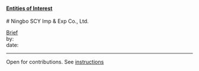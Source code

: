 #### [Entities of Interest](/list.html)
<link rel="stylesheet" type="text/css" href="../../assets/style.css">
# Ningbo SCY Imp & Exp Co., Ltd.

[comment]: <> (Add/Remove information below as you want)
[comment]: <> (Markdown cheatsheet: https://github.com/adam-p/markdown-here/wiki/Markdown-Cheatsheet)
[Brief](Brief.md)  
by:  
date:  

---
[comment]: <> (Add your content here)
Open for contributions. See [instructions](/Readme.md#contribute)